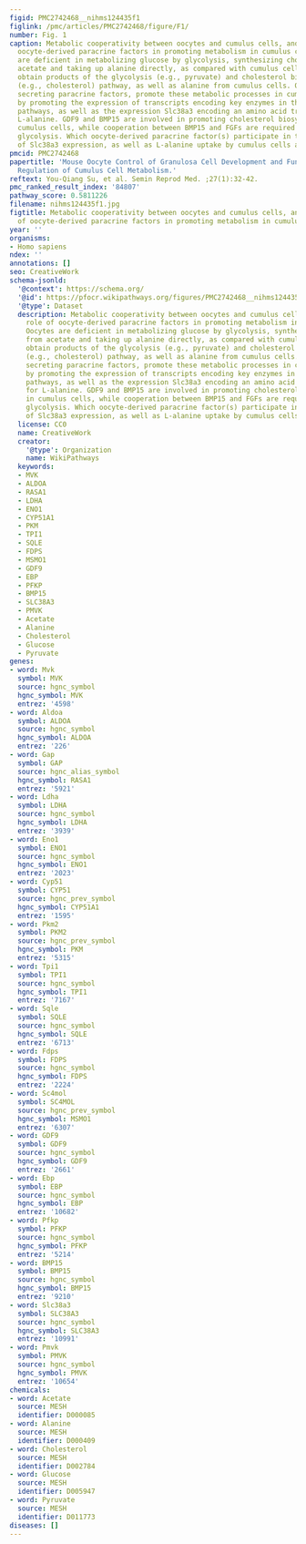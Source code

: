 ```yaml
---
figid: PMC2742468__nihms124435f1
figlink: /pmc/articles/PMC2742468/figure/F1/
number: Fig. 1
caption: Metabolic cooperativity between oocytes and cumulus cells, and the role of
  oocyte-derived paracrine factors in promoting metabolism in cumulus cells. Oocytes
  are deficient in metabolizing glucose by glycolysis, synthesizing cholesterol from
  acetate and taking up alanine directly, as compared with cumulus cells. Oocytes
  obtain products of the glycolysis (e.g., pyruvate) and cholesterol biosynthesis
  (e.g., cholesterol) pathway, as well as alanine from cumulus cells. Oocytes, via
  secreting paracrine factors, promote these metabolic processes in cumulus cells
  by promoting the expression of transcripts encoding key enzymes in the corresponding
  pathways, as well as the expression Slc38a3 encoding an amino acid transporter for
  L-alanine. GDF9 and BMP15 are involved in promoting cholesterol biosynthesis in
  cumulus cells, while cooperation between BMP15 and FGFs are required for promoting
  glycolysis. Which oocyte-derived paracrine factor(s) participate in the induction
  of Slc38a3 expression, as well as L-alanine uptake by cumulus cells are unknown.
pmcid: PMC2742468
papertitle: 'Mouse Oocyte Control of Granulosa Cell Development and Function: Paracrine
  Regulation of Cumulus Cell Metabolism.'
reftext: You-Qiang Su, et al. Semin Reprod Med. ;27(1):32-42.
pmc_ranked_result_index: '84807'
pathway_score: 0.5811226
filename: nihms124435f1.jpg
figtitle: Metabolic cooperativity between oocytes and cumulus cells, and the role
  of oocyte-derived paracrine factors in promoting metabolism in cumulus cells
year: ''
organisms:
- Homo sapiens
ndex: ''
annotations: []
seo: CreativeWork
schema-jsonld:
  '@context': https://schema.org/
  '@id': https://pfocr.wikipathways.org/figures/PMC2742468__nihms124435f1.html
  '@type': Dataset
  description: Metabolic cooperativity between oocytes and cumulus cells, and the
    role of oocyte-derived paracrine factors in promoting metabolism in cumulus cells.
    Oocytes are deficient in metabolizing glucose by glycolysis, synthesizing cholesterol
    from acetate and taking up alanine directly, as compared with cumulus cells. Oocytes
    obtain products of the glycolysis (e.g., pyruvate) and cholesterol biosynthesis
    (e.g., cholesterol) pathway, as well as alanine from cumulus cells. Oocytes, via
    secreting paracrine factors, promote these metabolic processes in cumulus cells
    by promoting the expression of transcripts encoding key enzymes in the corresponding
    pathways, as well as the expression Slc38a3 encoding an amino acid transporter
    for L-alanine. GDF9 and BMP15 are involved in promoting cholesterol biosynthesis
    in cumulus cells, while cooperation between BMP15 and FGFs are required for promoting
    glycolysis. Which oocyte-derived paracrine factor(s) participate in the induction
    of Slc38a3 expression, as well as L-alanine uptake by cumulus cells are unknown.
  license: CC0
  name: CreativeWork
  creator:
    '@type': Organization
    name: WikiPathways
  keywords:
  - MVK
  - ALDOA
  - RASA1
  - LDHA
  - ENO1
  - CYP51A1
  - PKM
  - TPI1
  - SQLE
  - FDPS
  - MSMO1
  - GDF9
  - EBP
  - PFKP
  - BMP15
  - SLC38A3
  - PMVK
  - Acetate
  - Alanine
  - Cholesterol
  - Glucose
  - Pyruvate
genes:
- word: Mvk
  symbol: MVK
  source: hgnc_symbol
  hgnc_symbol: MVK
  entrez: '4598'
- word: Aldoa
  symbol: ALDOA
  source: hgnc_symbol
  hgnc_symbol: ALDOA
  entrez: '226'
- word: Gap
  symbol: GAP
  source: hgnc_alias_symbol
  hgnc_symbol: RASA1
  entrez: '5921'
- word: Ldha
  symbol: LDHA
  source: hgnc_symbol
  hgnc_symbol: LDHA
  entrez: '3939'
- word: Eno1
  symbol: ENO1
  source: hgnc_symbol
  hgnc_symbol: ENO1
  entrez: '2023'
- word: Cyp51
  symbol: CYP51
  source: hgnc_prev_symbol
  hgnc_symbol: CYP51A1
  entrez: '1595'
- word: Pkm2
  symbol: PKM2
  source: hgnc_prev_symbol
  hgnc_symbol: PKM
  entrez: '5315'
- word: Tpi1
  symbol: TPI1
  source: hgnc_symbol
  hgnc_symbol: TPI1
  entrez: '7167'
- word: Sqle
  symbol: SQLE
  source: hgnc_symbol
  hgnc_symbol: SQLE
  entrez: '6713'
- word: Fdps
  symbol: FDPS
  source: hgnc_symbol
  hgnc_symbol: FDPS
  entrez: '2224'
- word: Sc4mol
  symbol: SC4MOL
  source: hgnc_prev_symbol
  hgnc_symbol: MSMO1
  entrez: '6307'
- word: GDF9
  symbol: GDF9
  source: hgnc_symbol
  hgnc_symbol: GDF9
  entrez: '2661'
- word: Ebp
  symbol: EBP
  source: hgnc_symbol
  hgnc_symbol: EBP
  entrez: '10682'
- word: Pfkp
  symbol: PFKP
  source: hgnc_symbol
  hgnc_symbol: PFKP
  entrez: '5214'
- word: BMP15
  symbol: BMP15
  source: hgnc_symbol
  hgnc_symbol: BMP15
  entrez: '9210'
- word: Slc38a3
  symbol: SLC38A3
  source: hgnc_symbol
  hgnc_symbol: SLC38A3
  entrez: '10991'
- word: Pmvk
  symbol: PMVK
  source: hgnc_symbol
  hgnc_symbol: PMVK
  entrez: '10654'
chemicals:
- word: Acetate
  source: MESH
  identifier: D000085
- word: Alanine
  source: MESH
  identifier: D000409
- word: Cholesterol
  source: MESH
  identifier: D002784
- word: Glucose
  source: MESH
  identifier: D005947
- word: Pyruvate
  source: MESH
  identifier: D011773
diseases: []
---
```

